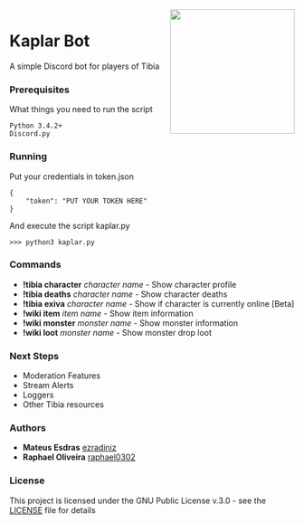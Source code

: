 <img src="http://www.marionkapferer.de/Work/Tibia/MinotaurHunter.png" align="right" height="220" />

Kaplar Bot
==========

A simple Discord bot for players of Tibia

### Prerequisites

What things you need to run the script
```
Python 3.4.2+
Discord.py
```

### Running 
Put your credentials in token.json

```
{
	"token": "PUT YOUR TOKEN HERE"
}
```
And execute the script kaplar.py

    >>> python3 kaplar.py

### Commands
* **!tibia character** *character name* - Show character profile
* **!tibia deaths** *character name* - Show character deaths
* **!tibia exiva** *character name* - Show if character is currently online [Beta]
* **!wiki item** *item name* - Show item information
* **!wiki monster** *monster name* - Show  monster information
* **!wiki loot** *monster name* - Show monster drop loot

### Next Steps
* Moderation Features
* Stream Alerts
* Loggers
* Other Tibia resources

### Authors

* **Mateus Esdras** [ezradiniz](https://github.com/ezradiniz)
* **Raphael Oliveira** [raphael0302](https://github.com/raphael0302)

### License

This project is licensed under the GNU Public License v.3.0 - see the [LICENSE](LICENSE) file for details


